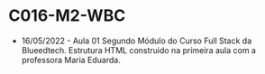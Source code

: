 # C016-M2-WBC
 - 16/05/2022 - Aula 01
Segundo Módulo do Curso Full Stack da Blueedtech.
Estrutura HTML construido na primeira aula com a 
professora Maria Eduarda.

